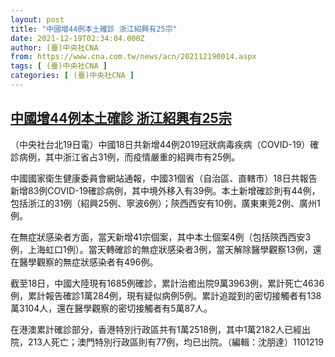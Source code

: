 ```yaml
---
layout: post
title: "中國增44例本土確診 浙江紹興有25宗"
date: 2021-12-19T02:34:04.000Z
author: (臺)中央社CNA
from: https://www.cna.com.tw/news/acn/202112190014.aspx
tags: [ (臺)中央社CNA ]
categories: [ (臺)中央社CNA ]
---
```

<!--1639881244000-->
[中國增44例本土確診 浙江紹興有25宗](https://www.cna.com.tw/news/acn/202112190014.aspx)
------

<div>
<div></div><div><p>（中央社台北19日電）中國18日共新增44例2019冠狀病毒疾病（COVID-19）確診病例，其中浙江省占31例，而疫情嚴重的紹興市有25例。</p><p>中國國家衛生健康委員會網站通報，中國31個省（自治區、直轄市）18日共報告新增83例COVID-19確診病例，其中境外移入有39例。本土新增確診則有44例，包括浙江的31例（紹興25例、寧波6例）；陝西西安有10例，廣東東莞2例、廣州1例。</p><p>在無症狀感染者方面，當天新增41宗個案，其中本土個案4例（包括陝西西安3例，上海虹口1例）。當天轉確診的無症狀感染者3例，當天解除醫學觀察13例，還在醫學觀察的無症狀感染者有496例。</p><p>截至18日，中國大陸現有1685例確診，累計治癒出院9萬3963例，累計死亡4636例，累計報告確診1萬284例，現有疑似病例5例。累計追蹤到的密切接觸者有138萬3104人，還在醫學觀察的密切接觸者有5萬87人。</p><p>在港澳累計確診部分，香港特別行政區共有1萬2518例，其中1萬2182人已經出院，213人死亡；澳門特別行政區則有77例，均已出院。（編輯：沈朋達）1101219</p></div>
</div>
